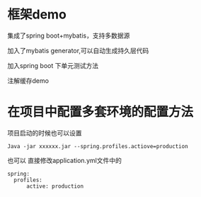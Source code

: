 # 框架demo

集成了spring boot+mybatis，支持多数据源

加入了mybatis generator,可以自动生成持久层代码

加入spring boot 下单元测试方法

注解缓存demo

# 在项目中配置多套环境的配置方法

项目启动的时候也可以设置 
    
    Java -jar xxxxxx.jar --spring.profiles.actiove=production

也可以
直接修改application.yml文件中的

    spring:
      profiles:
          active: production
